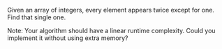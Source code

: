 Given an array of integers, every element appears twice except for one. Find that single one.

Note: 
Your algorithm should have a linear runtime complexity. Could you implement it without using extra memory?